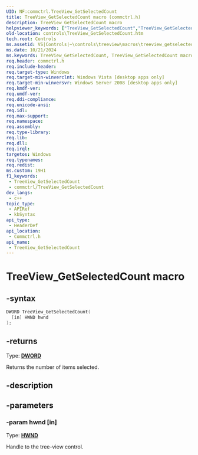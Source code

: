 ```yaml
---
UID: NF:commctrl.TreeView_GetSelectedCount
title: TreeView_GetSelectedCount macro (commctrl.h)
description: TreeView_GetSelectedCount macro
helpviewer_keywords: ["TreeView_GetSelectedCount","TreeView_GetSelectedCount macro [Windows Controls]","_shell_TreeView_GetSelectedCount","_shell_TreeView_GetSelectedCount_cpp","commctrl/TreeView_GetSelectedCount","controls.TreeView_GetSelectedCount","controls._shell_TreeView_GetSelectedCount"]
old-location: controls\TreeView_GetSelectedCount.htm
tech.root: Controls
ms.assetid: VS|Controls|~\controls\treeview\macros\treeview_getselectedcount.htm
ms.date: 10/21/2024
ms.keywords: TreeView_GetSelectedCount, TreeView_GetSelectedCount macro [Windows Controls], _shell_TreeView_GetSelectedCount, _shell_TreeView_GetSelectedCount_cpp, commctrl/TreeView_GetSelectedCount, controls.TreeView_GetSelectedCount, controls._shell_TreeView_GetSelectedCount
req.header: commctrl.h
req.include-header: 
req.target-type: Windows
req.target-min-winverclnt: Windows Vista [desktop apps only]
req.target-min-winversvr: Windows Server 2008 [desktop apps only]
req.kmdf-ver: 
req.umdf-ver: 
req.ddi-compliance: 
req.unicode-ansi: 
req.idl: 
req.max-support: 
req.namespace: 
req.assembly: 
req.type-library: 
req.lib: 
req.dll: 
req.irql: 
targetos: Windows
req.typenames: 
req.redist: 
ms.custom: 19H1
f1_keywords:
 - TreeView_GetSelectedCount
 - commctrl/TreeView_GetSelectedCount
dev_langs:
 - c++
topic_type:
 - APIRef
 - kbSyntax
api_type:
 - HeaderDef
api_location:
 - Commctrl.h
api_name:
 - TreeView_GetSelectedCount
---
```


# TreeView_GetSelectedCount macro

## -syntax

```cpp
DWORD TreeView_GetSelectedCount(
  [in] HWND hwnd
);
```

## -returns

Type: **[DWORD](/windows/desktop/winprog/windows-data-types)**

Returns the number of items selected.


## -description

## -parameters

### -param hwnd [in]

Type: <b><a href="/windows/desktop/WinProg/windows-data-types">HWND</a></b>

Handle to the tree-view control.
